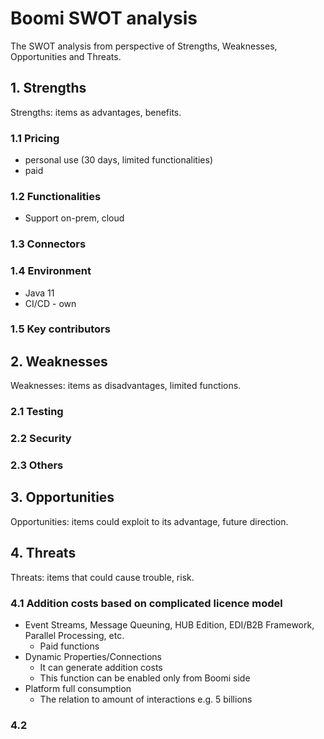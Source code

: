 # Boomi SWOT analysis

The SWOT analysis from perspective of Strengths, Weaknesses, Opportunities
and Threats.


## 1. Strengths
  Strengths: items as advantages, benefits.

  ### 1.1 Pricing
  - personal use (30 days, limited functionalities)
  - paid

  ### 1.2 Functionalities
  - Support on-prem, cloud

  ### 1.3 Connectors

  ### 1.4 Environment
  - Java 11
  - CI/CD - own

  ### 1.5 Key contributors

## 2. Weaknesses
  Weaknesses: items as disadvantages, limited functions.

  ### 2.1 Testing

  ### 2.2 Security

  ### 2.3 Others

## 3. Opportunities
  Opportunities: items could exploit to its advantage, future direction.

## 4. Threats
  Threats: items that could cause trouble, risk.
  
  ### 4.1 Addition costs based on complicated licence model
  - Event Streams, Message Queuning, HUB Edition, EDI/B2B Framework, Parallel Processing, etc.
    - Paid functions
  - Dynamic Properties/Connections
    - It can generate addition costs
    - This function can be enabled only from Boomi side
  - Platform full consumption
    - The relation to amount of interactions e.g. 5 billions
  
  ### 4.2